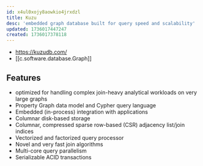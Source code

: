 ```yaml
---
id: x4ul0xojy8aowkio4jrxdzl
title: Kuzu
desc: 'embedded graph database built for query speed and scalability'
updated: 1736017447247
created: 1736017378118
---
```


- https://kuzudb.com/
- [[c.software.database.Graph]]

## Features

- optimized for handling complex join-heavy analytical workloads on very large graphs
-   Property Graph data model and Cypher query language
-   Embedded (in-process) integration with applications
-   Columnar disk-based storage
-   Columnar, compressed sparse row-based (CSR) adjacency list/join indices
-   Vectorized and factorized query processor
-   Novel and very fast join algorithms
-   Multi-core query parallelism
-   Serializable ACID transactions